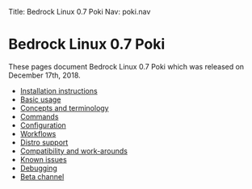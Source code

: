 Title: Bedrock Linux 0.7 Poki
Nav: poki.nav

Bedrock Linux 0.7 Poki
======================

These pages document Bedrock Linux 0.7 Poki which was released on December 17th, 2018.

- [Installation instructions](installation-instructions.html)
- [Basic usage](basic-usage.html)
- [Concepts and terminology](concepts-and-terminology.html)
- [Commands](commands.html)
- [Configuration](configuration.html)
- [Workflows](workflows.html)
- [Distro support](distro-support.html)
- [Compatibility and work-arounds](compatibility-and-workarounds.html)
- [Known issues](known-issues.html)
- [Debugging](debugging.html)
- [Beta channel](beta-channel.html)
